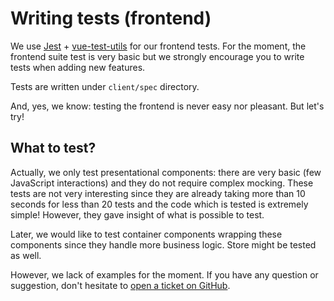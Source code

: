 # Writing tests (frontend)

We use [Jest](http://facebook.github.io/jest/) + [vue-test-utils](https://vue-test-utils.vuejs.org/en/)
for our frontend tests. For the moment, the frontend suite test is very basic
but we strongly encourage you to write tests when adding new features.

Tests are written under `client/spec` directory.

And, yes, we know: testing the frontend is never easy nor pleasant. But let's
try!

## What to test?

Actually, we only test presentational components: there are very basic (few
JavaScript interactions) and they do not require complex mocking. These tests
are not very interesting since they are already taking more than 10 seconds for
less than 20 tests and the code which is tested is extremely simple! However,
they gave insight of what is possible to test.

Later, we would like to test container components wrapping these components
since they handle more business logic. Store might be tested as well.

However, we lack of examples for the moment. If you have any question or
suggestion, don't hesitate to [open a ticket on GitHub](https://github.com/marienfressinaud/lessy/issues).
